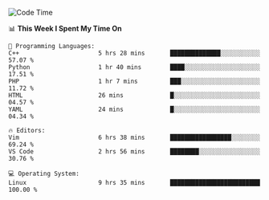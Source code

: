 <!-- [![Top Langs](https://github-readme-stats.vercel.app/api/top-langs/?username=gagahsyuja&theme=dracula&hide_border=true&border_radius=7)](https://github.com/anuraghazra/github-readme-stats) -->

<!--START_SECTION:waka-->
![Code Time](http://img.shields.io/badge/Code%20Time-9%20hrs%2035%20mins-blue)

📊 **This Week I Spent My Time On** 

```text
💬 Programming Languages: 
C++                      5 hrs 28 mins       ██████████████░░░░░░░░░░░   57.07 % 
Python                   1 hr 40 mins        ████░░░░░░░░░░░░░░░░░░░░░   17.51 % 
PHP                      1 hr 7 mins         ███░░░░░░░░░░░░░░░░░░░░░░   11.72 % 
HTML                     26 mins             █░░░░░░░░░░░░░░░░░░░░░░░░   04.57 % 
YAML                     24 mins             █░░░░░░░░░░░░░░░░░░░░░░░░   04.34 % 

🔥 Editors: 
Vim                      6 hrs 38 mins       █████████████████░░░░░░░░   69.24 % 
VS Code                  2 hrs 56 mins       ████████░░░░░░░░░░░░░░░░░   30.76 % 

💻 Operating System: 
Linux                    9 hrs 35 mins       █████████████████████████   100.00 % 
```


<!--END_SECTION:waka-->
